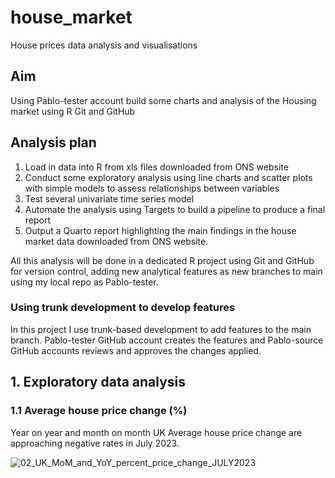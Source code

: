 # house_market
House prices data analysis and visualisations 

## Aim
Using Pablo-tester account build some charts and analysis of the Housing market using R Git and GitHub

## Analysis plan

1. Load in data into R from xls files downloaded from ONS website
2. Conduct some exploratory analysis using line charts and scatter plots with simple models to assess relationships between variables
3. Test several univariate time series model
4. Automate the analysis using Targets to build a pipeline to produce a final report
5. Output a Quarto report highlighting the main findings in the house market data downloaded from ONS website.

All this analysis will be done in a dedicated R project using Git and GitHub for version control, adding new analytical features as new branches to main using my local repo as Pablo-tester. 


### Using trunk development to develop features

In this project I use trunk-based development to add features to the main branch. Pablo-tester GitHub account creates the features and  Pablo-source GitHub accounts reviews and approves the changes applied.


## 1. Exploratory data analysis 

### 1.1 Average house price change (%)

Year on year and month on month UK Average house price change are approaching negative rates in July 2023.

![02_UK_MoM_and_YoY_percent_price_change_JULY2023](https://github.com/Pablo-tester/house_market/assets/140793883/31d15001-195a-4554-95f5-7c70420e2f14)
